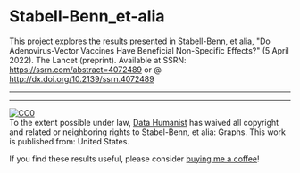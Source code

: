 # Stabell-Benn_et-alia
This project explores the results presented in Stabell-Benn, et alia, "Do Adenovirus-Vector Vaccines Have Beneficial Non-Specific Effects?" (5 April 2022).  The Lancet (preprint). Available at SSRN: https://ssrn.com/abstract=4072489 or @ http://dx.doi.org/10.2139/ssrn.4072489

<hr/>

<hr />

<p xmlns:dct="http://purl.org/dc/terms/" xmlns:vcard="http://www.w3.org/2001/vcard-rdf/3.0#">
  <a rel="license"
     href="http://creativecommons.org/publicdomain/zero/1.0/">
    <img src="https://licensebuttons.net/p/zero/1.0/88x31.png" style="border-style: none;" alt="CC0" />
  </a>
  <br />
  To the extent possible under law,
  <a rel="dct:publisher"
     href="https://github.com/Thom-J-H/map_Gap_2_Tidy">
    <span property="dct:title">Data Humanist</span></a>
  has waived all copyright and related or neighboring rights to
  <span property="dct:title">Stabel-Benn, et alia: Graphs</span>.
This work is published from:
<span property="vcard:Country" datatype="dct:ISO3166"
      content="US" about="https://github.com/Thom-J-H/map_Gap_2_Tidy">
  United States</span>.
</p>

If you find these results useful, please consider <a href = "http://buymeacoffee.com/datahumanist">buying me a coffee</a>!


